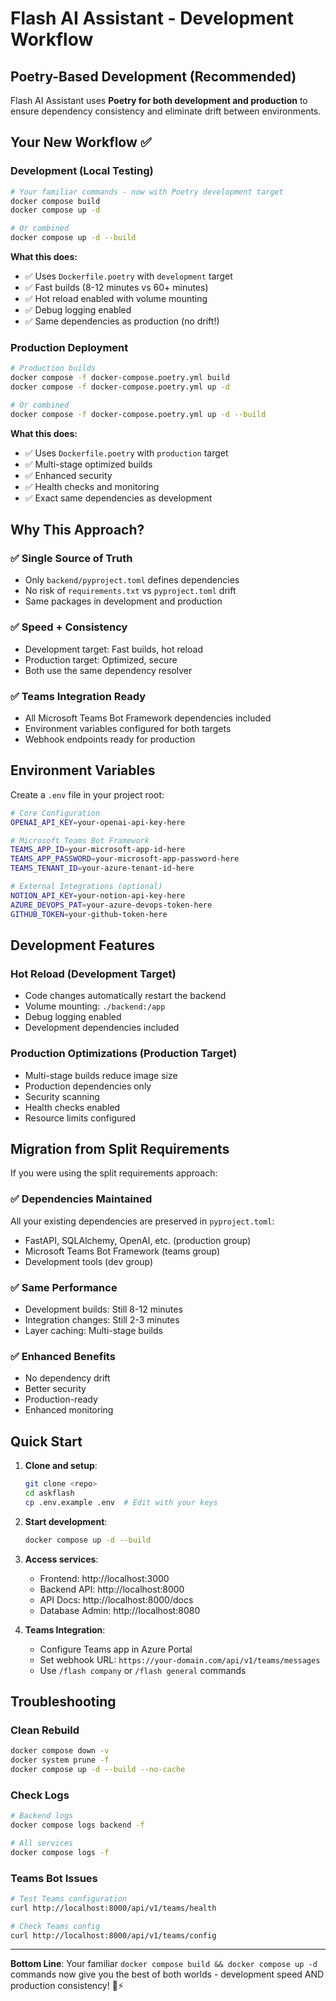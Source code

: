 # Flash AI Assistant - Development Workflow

## Poetry-Based Development (Recommended)

Flash AI Assistant uses **Poetry for both development and production** to ensure dependency consistency and eliminate drift between environments.

## Your New Workflow ✅

### Development (Local Testing)
```bash
# Your familiar commands - now with Poetry development target
docker compose build
docker compose up -d

# Or combined
docker compose up -d --build
```

**What this does:**
- ✅ Uses `Dockerfile.poetry` with `development` target
- ✅ Fast builds (8-12 minutes vs 60+ minutes)
- ✅ Hot reload enabled with volume mounting
- ✅ Debug logging enabled
- ✅ Same dependencies as production (no drift!)

### Production Deployment
```bash
# Production builds
docker compose -f docker-compose.poetry.yml build
docker compose -f docker-compose.poetry.yml up -d

# Or combined
docker compose -f docker-compose.poetry.yml up -d --build
```

**What this does:**
- ✅ Uses `Dockerfile.poetry` with `production` target
- ✅ Multi-stage optimized builds
- ✅ Enhanced security
- ✅ Health checks and monitoring
- ✅ Exact same dependencies as development

## Why This Approach?

### ✅ **Single Source of Truth**
- Only `backend/pyproject.toml` defines dependencies
- No risk of `requirements.txt` vs `pyproject.toml` drift
- Same packages in development and production

### ✅ **Speed + Consistency**
- Development target: Fast builds, hot reload
- Production target: Optimized, secure
- Both use the same dependency resolver

### ✅ **Teams Integration Ready**
- All Microsoft Teams Bot Framework dependencies included
- Environment variables configured for both targets
- Webhook endpoints ready for production

## Environment Variables

Create a `.env` file in your project root:

```bash
# Core Configuration
OPENAI_API_KEY=your-openai-api-key-here

# Microsoft Teams Bot Framework
TEAMS_APP_ID=your-microsoft-app-id-here
TEAMS_APP_PASSWORD=your-microsoft-app-password-here
TEAMS_TENANT_ID=your-azure-tenant-id-here

# External Integrations (optional)
NOTION_API_KEY=your-notion-api-key-here
AZURE_DEVOPS_PAT=your-azure-devops-token-here
GITHUB_TOKEN=your-github-token-here
```

## Development Features

### Hot Reload (Development Target)
- Code changes automatically restart the backend
- Volume mounting: `./backend:/app`
- Debug logging enabled
- Development dependencies included

### Production Optimizations (Production Target)
- Multi-stage builds reduce image size
- Production dependencies only
- Security scanning
- Health checks enabled
- Resource limits configured

## Migration from Split Requirements

If you were using the split requirements approach:

### ✅ **Dependencies Maintained**
All your existing dependencies are preserved in `pyproject.toml`:
- FastAPI, SQLAlchemy, OpenAI, etc. (production group)
- Microsoft Teams Bot Framework (teams group)
- Development tools (dev group)

### ✅ **Same Performance**
- Development builds: Still 8-12 minutes
- Integration changes: Still 2-3 minutes
- Layer caching: Multi-stage builds

### ✅ **Enhanced Benefits**
- No dependency drift
- Better security
- Production-ready
- Enhanced monitoring

## Quick Start

1. **Clone and setup**:
   ```bash
   git clone <repo>
   cd askflash
   cp .env.example .env  # Edit with your keys
   ```

2. **Start development**:
   ```bash
   docker compose up -d --build
   ```

3. **Access services**:
   - Frontend: http://localhost:3000
   - Backend API: http://localhost:8000
   - API Docs: http://localhost:8000/docs
   - Database Admin: http://localhost:8080

4. **Teams Integration**:
   - Configure Teams app in Azure Portal
   - Set webhook URL: `https://your-domain.com/api/v1/teams/messages`
   - Use `/flash company` or `/flash general` commands

## Troubleshooting

### Clean Rebuild
```bash
docker compose down -v
docker system prune -f
docker compose up -d --build --no-cache
```

### Check Logs
```bash
# Backend logs
docker compose logs backend -f

# All services
docker compose logs -f
```

### Teams Bot Issues
```bash
# Test Teams configuration
curl http://localhost:8000/api/v1/teams/health

# Check Teams config
curl http://localhost:8000/api/v1/teams/config
```

---

**Bottom Line**: Your familiar `docker compose build && docker compose up -d` commands now give you the best of both worlds - development speed AND production consistency! 🐄⚡ 